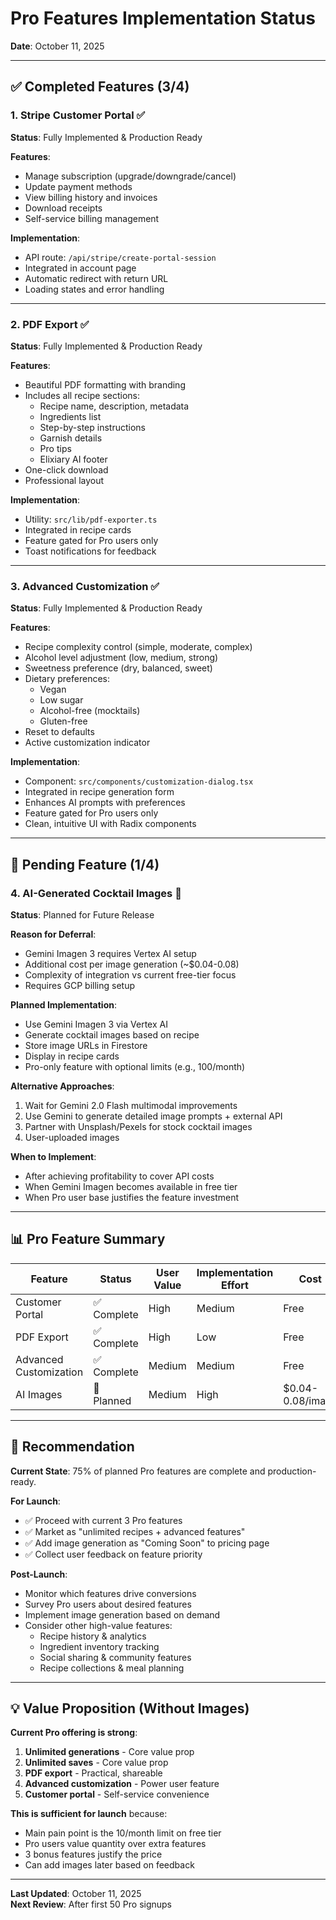 # Pro Features Implementation Status

**Date**: October 11, 2025

---

## ✅ Completed Features (3/4)

### 1. Stripe Customer Portal ✅
**Status**: Fully Implemented & Production Ready

**Features**:
- Manage subscription (upgrade/downgrade/cancel)
- Update payment methods
- View billing history and invoices
- Download receipts
- Self-service billing management

**Implementation**:
- API route: `/api/stripe/create-portal-session`
- Integrated in account page
- Automatic redirect with return URL
- Loading states and error handling

---

### 2. PDF Export ✅
**Status**: Fully Implemented & Production Ready

**Features**:
- Beautiful PDF formatting with branding
- Includes all recipe sections:
  - Recipe name, description, metadata
  - Ingredients list
  - Step-by-step instructions
  - Garnish details
  - Pro tips
  - Elixiary AI footer
- One-click download
- Professional layout

**Implementation**:
- Utility: `src/lib/pdf-exporter.ts`
- Integrated in recipe cards
- Feature gated for Pro users only
- Toast notifications for feedback

---

### 3. Advanced Customization ✅
**Status**: Fully Implemented & Production Ready

**Features**:
- Recipe complexity control (simple, moderate, complex)
- Alcohol level adjustment (low, medium, strong)
- Sweetness preference (dry, balanced, sweet)
- Dietary preferences:
  - Vegan
  - Low sugar
  - Alcohol-free (mocktails)
  - Gluten-free
- Reset to defaults
- Active customization indicator

**Implementation**:
- Component: `src/components/customization-dialog.tsx`
- Integrated in recipe generation form
- Enhances AI prompts with preferences
- Feature gated for Pro users only
- Clean, intuitive UI with Radix components

---

## 🚧 Pending Feature (1/4)

### 4. AI-Generated Cocktail Images 🚧
**Status**: Planned for Future Release

**Reason for Deferral**:
- Gemini Imagen 3 requires Vertex AI setup
- Additional cost per image generation (~$0.04-0.08)
- Complexity of integration vs current free-tier focus
- Requires GCP billing setup

**Planned Implementation**:
- Use Gemini Imagen 3 via Vertex AI
- Generate cocktail images based on recipe
- Store image URLs in Firestore
- Display in recipe cards
- Pro-only feature with optional limits (e.g., 100/month)

**Alternative Approaches**:
1. Wait for Gemini 2.0 Flash multimodal improvements
2. Use Gemini to generate detailed image prompts + external API
3. Partner with Unsplash/Pexels for stock cocktail images
4. User-uploaded images

**When to Implement**:
- After achieving profitability to cover API costs
- When Gemini Imagen becomes available in free tier
- When Pro user base justifies the feature investment

---

## 📊 Pro Feature Summary

| Feature | Status | User Value | Implementation Effort | Cost |
|---------|--------|------------|----------------------|------|
| Customer Portal | ✅ Complete | High | Medium | Free |
| PDF Export | ✅ Complete | High | Low | Free |
| Advanced Customization | ✅ Complete | Medium | Medium | Free |
| AI Images | 🚧 Planned | Medium | High | $0.04-0.08/image |

---

## 🎯 Recommendation

**Current State**: 75% of planned Pro features are complete and production-ready.

**For Launch**:
- ✅ Proceed with current 3 Pro features
- ✅ Market as "unlimited recipes + advanced features"
- ✅ Add image generation as "Coming Soon" to pricing page
- ✅ Collect user feedback on feature priority

**Post-Launch**:
- Monitor which features drive conversions
- Survey Pro users about desired features
- Implement image generation based on demand
- Consider other high-value features:
  - Recipe history & analytics
  - Ingredient inventory tracking
  - Social sharing & community features
  - Recipe collections & meal planning

---

## 💡 Value Proposition (Without Images)

**Current Pro offering is strong**:
1. **Unlimited generations** - Core value prop
2. **Unlimited saves** - Core value prop
3. **PDF export** - Practical, shareable
4. **Advanced customization** - Power user feature
5. **Customer portal** - Self-service convenience

**This is sufficient for launch** because:
- Main pain point is the 10/month limit on free tier
- Pro users value quantity over extra features
- 3 bonus features justify the price
- Can add images later based on feedback

---

**Last Updated**: October 11, 2025  
**Next Review**: After first 50 Pro signups

